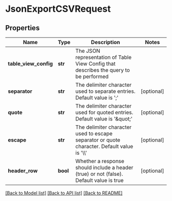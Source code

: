 # JsonExportCSVRequest

## Properties
Name | Type | Description | Notes
------------ | ------------- | ------------- | -------------
**table_view_config** | **str** | The JSON representation of Table View Config that describes the query to be performed | 
**separator** | **str** | The delimiter character used to separate entries. Default value is &#39;;&#39; | [optional] 
**quote** | **str** | The delimiter character used for quoted entries. Default value  is &#39;\&quot;&#39; | [optional] 
**escape** | **str** | The delimiter character used to escape separator or quote character. Default value is &#39;\\\\&#39; | [optional] 
**header_row** | **bool** | Whether a response should include a header (true) or not (false). Default value is true | [optional] 

[[Back to Model list]](../README.md#documentation-for-models) [[Back to API list]](../README.md#documentation-for-api-endpoints) [[Back to README]](../README.md)


